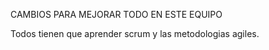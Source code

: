 CAMBIOS PARA MEJORAR TODO EN ESTE EQUIPO

Todos tienen que aprender scrum y las metodologias agiles.
